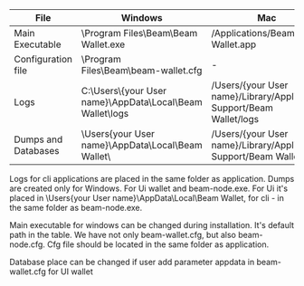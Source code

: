 | File | Windows | Mac | Linux |
|-----|-----|-----|-----|
| Main Executable |\Program Files\Beam\Beam Wallet.exe| /Applications/Beam Wallet.app | /usr/bin/BeamWallet |
| Configuration file |\Program Files\Beam\beam-wallet.cfg | - | /usr/bin/beam-wallet.cfg|
| Logs |C:\Users\\{your User name}\AppData\Local\Beam Wallet\logs|/Users/{your User name}/Library/Application Support/Beam Wallet/logs |/home/{your User name}/.local/share/Beam Wallet/logs|
| Dumps and Databases  |\Users\{your User name}\AppData\Local\Beam Wallet\ |/Users/{your User name}/Library/Application Support/Beam Wallet/|/home/{your User name}/.local/share/Beam Wallet/|

Logs for cli applications are placed in the same folder as application.
Dumps are created only for Windows. For Ui wallet and beam-node.exe. For Ui it's placed in \Users\{your User name}\AppData\Local\Beam Wallet\, for cli - in the same folder as beam-node.exe.

Main executable for windows can be changed during installation. It's default path in the table.
We have not only beam-wallet.cfg, but also beam-node.cfg. Cfg file should be located in the same folder as application.

Database place can be changed if user add parameter appdata in beam-wallet.cfg for UI wallet